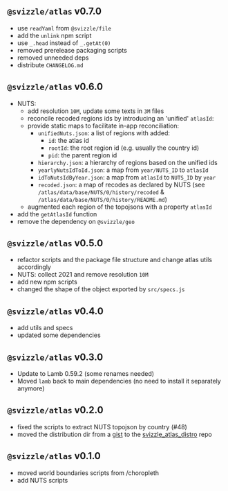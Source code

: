 ## `@svizzle/atlas` v0.7.0

- use `readYaml` from `@svizzle/file`
- add the `unlink` npm script
- use `_.head` instead of `_.getAt(0)`
- removed prerelease packaging scripts
- removed unneeded deps
- distribute `CHANGELOG.md`

## `@svizzle/atlas` v0.6.0

- NUTS:
	- add resolution `10M`, update some texts in `3M` files
	- reconcile recoded regions ids by introducing an 'unified' `atlasId`:
	- provide static maps to facilitate in-app reconciliation:
		- `unifiedNuts.json`: a list of regions with added:
			- `id`: the atlas id
			- `rootId`: the root region id (e.g. usually the country id)
			- `pid`: the parent region id
		- `hierarchy.json`: a hierarchy of regions based on the unified ids
		- `yearlyNutsIdToId.json`: a map from `year/NUTS_ID` to `atlasId`
		- `idToNutsIdByYear.json`: a map from `atlasId` to `NUTS_ID` by `year`
		- `recoded.json`: a map of recodes as declared by NUTS (see `/atlas/data/base/NUTS/0/history/recoded` & `/atlas/data/base/NUTS/0/history/README.md`)
	- augmented each region of the topojsons with a property `atlasId`
- add the `getAtlasId` function
- remove the dependency on `@svizzle/geo`

## `@svizzle/atlas` v0.5.0

- refactor scripts and the package file structure and change atlas utils accordingly
- NUTS: collect 2021 and remove resolution `10M`
- add new npm scripts
- changed the shape of the object exported by `src/specs.js`

## `@svizzle/atlas` v0.4.0

- add utils and specs
- updated some dependencies

## `@svizzle/atlas` v0.3.0

- Update to Lamb 0.59.2 (some renames needed)
- Moved `lamb` back to main dependencies (no need to install it separately anymore)

## `@svizzle/atlas` v0.2.0

- fixed the scripts to extract NUTS topojson by country (#48)
- moved the distribution dir from a [gist](https://gist.github.com/mindrones/b9538f1b7308d1a2f2d54c927116e825) to the [svizzle_atlas_distro](https://github.com/nestauk/svizzle_atlas_distro) repo

## `@svizzle/atlas` v0.1.0

- moved world boundaries scripts from /choropleth
- add NUTS scripts
